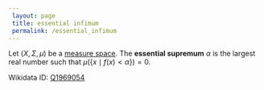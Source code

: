 ```yaml
---
 layout: page
 title: essential infimum
 permalink: /essential_infimum
---
```

Let $(X,\Sigma, \mu)$ be a [measure space](https://defsmath.github.io/DefsMath/measure_space). The **essential supremum** $\alpha$ is the largest real number such that $\mu(\{x\mid f(x) < \alpha\}) = 0$.

Wikidata ID: [Q1969054](https://www.wikidata.org/wiki/Q1969054)